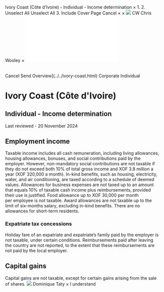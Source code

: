 Ivory Coast (Côte d'Ivoire) - Individual - Income determination
×
1.
2.
Unselect All
Unselect All
3.
Include Cover Page
Cancel
×
×
![](../../-/media/world-wide-tax-summaries/attachments/global---chris-wooley.ashx%3Frev=ac5e5f3223b34096b1afc2a6009c7320&revision=ac5e5f32-23b3-4096-b1af-c2a6009c7320&hash=859B7ADC84DC2CBEC9760E9E6EE7DE6D0A8BFCDF)
CW
Chris Wooley
×
![](income-determination.html)
######
Cancel
Send
Overview](../../ivory-coast.html)
Corporate
Individual
# Ivory Coast (Côte d'Ivoire)
## Individual - Income determination
Last reviewed - 20 November 2024
## Employment income
Taxable income includes all cash remuneration, including living allowances, housing allowances, bonuses, and social contributions paid by the employer. However, non-mandatory social contributions are not taxable if they do not exceed both 10% of total gross income and XOF 3.8 million a year (XOF 320,000 a month).
In-kind benefits, such as housing, electricity, water, and air conditioning, are taxed according to a schedule of deemed values.
Allowances for business expenses are not taxed up to an amount that equals 10% of taxable cash income plus reimbursements, provided their use is justified.
Food allowance up to XOF 30,000 per month per employee is not taxable.
Award allowances are not taxable up to the limit of six-months salary, excluding in-kind benefits.
There are no allowances for short-term residents.
### Expatriate tax concessions
Holiday fare of an expatriate and expatriate’s family paid by the employer is not taxable, under certain conditions.
Reimbursements paid after leaving the country are not reported, to the extent that these reimbursements are not paid by the local employer.
## Capital gains
Capital gains are not taxable, except for certain gains arising from the sale of shares.
![](../../-/media/world-wide-tax-summaries/attachments/ivory-coast---dominique-taty.ashx%3Frev=82f4012fd33d47dca422c38a943d9e54&revision=82f4012f-d33d-47dc-a422-c38a943d9e54&hash=F52C060993218F77AD5C5D731B9A828299D2BFBF)
Dominique Taty
×
I understand
